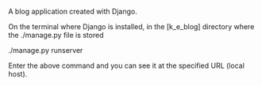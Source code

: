 A blog application created with Django.

On the terminal where Django is installed, in the [k_e_blog] directory where the ./manage.py file is stored

./manage.py runserver

Enter the above command and you can see it at the specified URL (local host).

